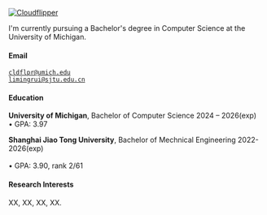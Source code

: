 [![Cloudflipper](https://img.shields.io/badge/XX-github-blue?logo=github)](https://github.com/cloudflipper)

I'm currently pursuing a Bachelor's degree in Computer Science at the University of Michigan.

#### Email  
<code>cldflpr@umich.edu</code>  
<code>limingrui@sjtu.edu.cn</code>

#### Education  
**University of Michigan**, Bachelor of Computer Science 2024 – 2026(exp)  
• GPA: 3.97

**Shanghai Jiao Tong University**, Bachelor of Mechnical Engineering 2022-2026(exp) <br>  
• GPA: 3.90, rank 2/61

#### Research Interests  
XX, XX, XX, XX.